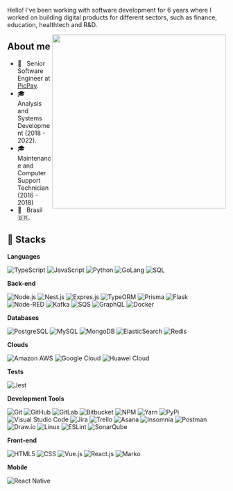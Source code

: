 Hello! I've been working with software development for 6 years where I worked on building digital products for different sectors, such as finance, education, healthtech and R&D.
  
<img src="https://raw.githubusercontent.com/MicaelliMedeiros/micaellimedeiros/master/image/computer-illustration.png" min-width="400px" max-width="400px" width="400px" align="right">

## About me

- 💼 &nbsp; Senior Software Engineer at [PicPay](https://picpay.com/).
- 🎓 &nbsp; Analysis and Systems Development (2018 - 2022).
- 🎓 &nbsp; Maintenance and Computer Support Technician (2016 - 2018)
- 📌 &nbsp; Brasil 🇧🇷.

## 🚀 Stacks

**Languages**

  ![TypeScript](https://img.shields.io/badge/-TypeScript-333333?style=flat&logo=typescript)
  ![JavaScript](https://img.shields.io/badge/-JavaScript-333333?style=flat&logo=javascript)
  ![Python](https://img.shields.io/badge/Python-333333?style=flat&logo=python)
  ![GoLang](https://img.shields.io/badge/GoLang-333333?style=flat&logo=go)
  ![SQL](https://img.shields.io/badge/SQL-333333?style=flat&logo=SQL)

**Back-end**
  
  ![Node.js](https://img.shields.io/badge/-Node.js-333333?style=flat&logo=node.js)
  ![Nest.js](https://img.shields.io/badge/-Nest.js-333333?style=flat&logo=nestjs&logoColor=red)
  ![Expres.js](https://img.shields.io/badge/-Express.js-333333?style=flat&logo=express&logoColor=white)
  ![TypeORM](https://img.shields.io/badge/TypeORM-333333?logo=typeorm&logoColor=fff)
  ![Prisma](https://img.shields.io/badge/Prisma-333333?style=flat&logo=Prisma&logoColor=white)
  ![Flask](https://img.shields.io/badge/-Flask-333333?logo=Flask)
  ![Node-RED](https://img.shields.io/static/v1?style=flat&message=Node-RED&color=333333&logo=Node-RED&logoColor=FFFFFF&label=)
  ![Kafka](https://img.shields.io/static/v1?label=&message=Kafka&logo=apache-kafka&color=333333)
  ![SQS](https://img.shields.io/badge/SQS-232F3E?style=flat&logo=amazonwebservices&logoColor=white)
  ![GraphQL](https://img.shields.io/badge/GraphQL-333333?style=flat&logo=graphql&logoColor=FF69B4)
  ![Docker](https://img.shields.io/badge/-Docker-333333?style=flat&logo=docker)

**Databases**

 ![PostgreSQL](https://img.shields.io/badge/PostgreSQL-333333?style=flat&logo=postgresql)
 ![MySQL](https://img.shields.io/badge/-MySQL-333333?style=flat&logo=mysql)
 ![MongoDB](https://img.shields.io/badge/-MongoDB-333333?style=flat&logo=mongodb)
 ![ElasticSearch](https://img.shields.io/badge/-ElasticSearch-333333?style=flat&logo=elasticsearch&logoColor=yellow)
 ![Redis](https://img.shields.io/badge/-Redis-333333?style=flat&logo=redis)
 
**Clouds**

 ![Amazon AWS](https://img.shields.io/badge/AWS-232F3E?style=flat&logo=amazonwebservices&logoColor=white)
 ![Google Cloud](https://img.shields.io/badge/-Google%20Cloud-333333?style=flat&logo=google-cloud)
 ![Huawei Cloud](https://img.shields.io/badge/-Huawei%20Cloud-333333?style=flat&logo=huawei&logoColor=FF9900)

**Tests**

![Jest](https://img.shields.io/badge/-Jest-333333?style=flat&logo=jest&logoColor=orange)

**Development Tools**

  ![Git](https://img.shields.io/badge/-Git-333333?style=flat&logo=git)
  ![GitHub](https://img.shields.io/badge/-GitHub-333333?style=flat&logo=github&logoColor=lightgrey)
  ![GitLab](https://img.shields.io/badge/-GitLab-333333?style=flat&logo=gitlab)
  ![Bitbucket](https://img.shields.io/badge/-Bitbucket-333333?style=flat&logo=bitbucket&logoColor=blue)
  ![NPM](https://img.shields.io/badge/-NPM-333333?style=flat&logo=npm)
  ![Yarn](https://img.shields.io/badge/-Yarn-333333?style=flat&logo=yarn)
  ![PyPi](https://img.shields.io/badge/-PyPi-333333?style=flat&logo=pypi)
  ![Visual Studio Code](https://img.shields.io/badge/Visual%20Studio%20Code-333333?logo=visualstudiocode&logoColor=fff&style=plastic)
  ![Jira](https://img.shields.io/badge/Jira-333333?style=flat&logo=Jira&logoColor=white)
  ![Trello](https://img.shields.io/badge/-Trello-333333?style=flat&logo=trello&logoColor=007ACC)
  ![Asana](https://img.shields.io/badge/-Asana-333333?style=flat&logo=asana&logoColor=orange)
  ![Insomnia](https://img.shields.io/badge/-Insomnia-333333?style=flat&logo=insomnia&logoColor=blueviolet)
  ![Postman](https://img.shields.io/badge/-Postman-333333?style=flat&logo=postman)
  ![Draw.io](https://img.shields.io/badge/-Diagrams.net-333333?style=flat&logo=diagrams.net)
  ![Linux](https://img.shields.io/badge/-Linux-333333?style=flat&logo=linux)
  ![ESLint](https://img.shields.io/badge/-ESLint-333333?style=flat&logo=eslint&logoColor=blue)
  ![SonarQube](https://img.shields.io/badge/-SonarQube-333333?style=flat&logo=sonarqube)
  
  **Front-end**

  ![HTML5](https://img.shields.io/badge/-HTML5-333333?style=flat&logo=HTML5)
  ![CSS](https://img.shields.io/badge/-CSS-333333?style=flat&logo=CSS3&logoColor=1572B6)
  ![Vue.js](https://img.shields.io/badge/Vue.js-333333?style=flat&logo=vue.js)
  ![React.js](https://img.shields.io/badge/-React.js-333333?logo=react&logoColor=white&style=flat)
  ![Marko](https://img.shields.io/badge/Marko-333333?style=flat&logo=marko)
  
  **Mobile**
  
  ![React Native](https://img.shields.io/badge/-React%20Native-333333?style=flat&logo=react)
